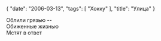 {
   "date": "2006-03-13",
   "tags": [
      "Хокку"
   ],
   "title": "Улица"
}

Облили грязью --  
Обиженные жизнью  
Мстят в ответ
